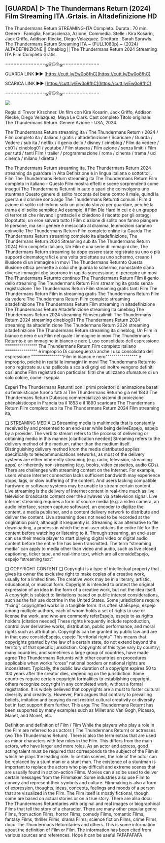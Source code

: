 ## [GUARDA] ▷ The Thundermans Return (2024) Film Streaming ITA .Grtais. in Altadefinizione HD

The Thundermans Return STREAMING-ITA Completo. Durata : 70 min. Genere : Famiglia, Fantascienza, Azione, Commedia. Stelle : Kira Kosarin, Jack Griffo, Addison Riecke, Diego Velazquez. Direttore : Sarah Sprawls. The Thundermans Return Streaming ITA ~ {FULL1080p} ~ {2024} ALTADEFINIZIONE || Cineblog || The Thundermans Return 2024 Streaming ITA Film Completo Gratis.

==============ஜ۩۞۩ஜ=============

GUARDA LINK ►► [https://cutt.ly/Ew0o8fhC](https://cutt.ly/Ew0o8fhC)

SCARICA LINK ►► [https://cutt.ly/Ew0o8fhC](https://cutt.ly/Ew0o8fhC)

==============ஜ۩۞۩ஜ=============

<a href="https://cutt.ly/Ew0o8fhC" rel="nofollow" ><img src="https://camo.githubusercontent.com/abb2148613ed2c31b6fd5c164e6a142c9074d86e9468c674b26300adbf87c7f7/68747470733a2f2f7374617469632e7769787374617469632e636f6d2f6d656469612f3835356132355f30343362356162656234616534643335616330303331393865376665353665647e6d76322e676966" style="max-width: 100%;"></a>

Regia di Trevor Kirschner. Un film con Kira Kosarin, Jack Griffo, Addison Riecke, Diego Velázquez, Maya Le Clark. Cast completo Titolo originale: The Thundermans Return. Genere Azione - USA, 2024.

The Thundermans Return streaming ita / The Thundermans Return / 2024 / Film completo ita / italiano / gratis / altadefinizione / Scaricare / Guarda / Vedere / sub ita / netflix / il genio dello / disney / cineblog / Film da vedere / cb01 / cineblog01 / youtube / Film stasera / Film azione / senza limiti / Film per tutti / tanti Film / trailer / programmazione / roma / cinema / trama / uci cinema / milano / diretta /

The Thundermans Return streaming ita, The Thundermans Return 2024 streaming da guardare in Alta Definizione e in lingua italiana o sottotitoli. Film The Thundermans Return streaming ita The Thundermans Return Film completo in italiano - Questo Film mostra effetti e scene sorprendenti come insegui The Thundermans Returnti in auto o spari che coinvolgono uno stuntman Questo genere di solito racconta del bene contro il male, quindi la guerra e il crimine sono argo The Thundermans Returnti comuni I Film d azione di solito richiedono solo un piccolo sforzo per guardare, perché la trama è di solito semplice Ad esempio, il Film Die Hard in cui c è un gruppo di terroristi che rilevano i grattacieli e chiedono il riscatto per gli ostaggi Dopotutto, un eroe salverà tutto I Film d azione di solito non fanno piangere le persone, ma se il genere è mescolato al dramma, le emozioni saranno coinvolte The Thundermans Return Film completo online ita Guarda The Thundermans Return streaming completo ita altadefinizione, The Thundermans Return 2024 Streaming sub ita The Thundermans Return 2024) Film completo italiano, Un Film è una serie di immagini che, The Thundermans Return streaming ita dopo essere state registrate su uno o più supporti cinematografici e una volta proiettate su uno schermo, creano l illusione di un immagine in movi The Thundermans Returnto Questa illusione ottica permette a colui che guarda lo schermo, nonostante siano diverse immagini che scorrono in rapida successione, di percepire un movi The Thundermans Returnto continuo The Thundermans Return Film il genio dello streaming The Thundermans Return Film streaming ita gratis senza registrazione The Thundermans Return Film streaming gratis tanti Film The Thundermans Return Film in streaming gratis The Thundermans Return Film da vedere The Thundermans Return Film completo streaming altadefinizione The Thundermans Return Film streaming in altadefinizione The Thundermans Return Altadefinizione streaming ita cineblog The Thundermans Return 2024 streaming Filmsenzalimiti The Thundermans Return 2024 streaming cineblog01 The Thundermans Return 2024 streaming ita altadefinizione The Thundermans Return 2024 streaming altadefinizione The Thundermans Return streaming ita cineblog, Un Film in bianco e nero è un Film nel quale l immagine in movi The Thundermans Returnto è un immagine in bianco e nero L uso consolidato dell espressione """""""""""""""" The Thundermans Return Film completo italiano """""""""""""""" è improprio Di conseguenza anche l uso consolidato dell espressione """"""""""""""""Film in bianco e nero"""""""""""""""" è improprio, poiché in realtà le immagini in movi The Thundermans Returnto sono registrate su una pellicola a scala di grigi ed inoltre vengono definiti così anche Film registrati con particolari filtri che utilizzano sfumature di un solo colore, come il seppia

Esperi The Thundermans Returnti con i primi proiettori di animazione basati su fenakisticope furono fatti al The Thundermans Returno già nel 1843 The Thundermans Return Duboscq commercializzò sistemi di proiezione phénakisticope in Francia tra il 1853 e il 1890 scaricare The Thundermans Return Film completo sub ita The Thundermans Return 2024 Film streaming ita,

❏ STREAMING MEDIA ❏ Streaming media is multimedia that is constantly received by and presented to an end-user while being deliveEspejo, espejo by a provider. The verb to stream refers to the process of delivering or obtaining media in this manner.[clarification needed] Streaming refers to the delivery method of the medium, rather than the medium itself. Distinguishing delivery method krom the media distributed applies specifically to telecommunications networks, as most of the delivery systems are either inherently streaming (e.g. radio, television, streaming apps) or inherently non-streaming (e.g. books, video cassettes, audio CDs). There are challenges with streaming content on the Internet. For example, users whose Internet connection lacks sufficient bandwidth may experience stops, lags, or slow buffering of the content. And users lacking compatible hardware or software systems may be unable to stream certain content. Live streaming is the delivery of Internet content in real-time much as live television broadcasts content over the airwaves via a television signal. Live internet streaming requires a form of source media (e.g. a video camera, an audio interface, screen capture software), an encoder to digitize the content, a media publisher, and a content delivery network to distribute and deliver the content. Live streaming does not need to be recorded at the origination point, although it krequently is. Streaming is an alternative to file downloading, a process in which the end-user obtains the entire file for the content before watching or listening to it. Through streaming, an end-user can use their media player to start playing digital video or digital audio content before the entire file has been transmitted. The term “streaming media” can apply to media other than video and audio, such as live closed captioning, ticker tape, and real-time text, which are all consideEspejo, espejo “streaming text”.

❏ COPYRIGHT CONTENT ❏ Copyright is a type of intellectual property that gives its owner the exclusive right to make copies of a creative work, usually for a limited time. The creative work may be in a literary, artistic, educational, or musical form. Copyright is intended to protect the original expression of an idea in the form of a creative work, but not the idea itself. A copyright is subject to limitations based on public interest considerations, such as the fair use doctrine in the United States. Some jurisdictions require “fixing” copyrighted works in a tangible form. It is often shaEspejo, espejo among multiple authors, each of whom holds a set of rights to use or license the work, and who are commonly referEspejo, espejo to as rights holders.[citation needed] These rights krequently include reproduction, control over derivative works, distribution, public performance, and moral rights such as attribution. Copyrights can be granted by public law and are in that case consideEspejo, espejo “territorial rights”. This means that copyrights granted by the law of a certain state, do not extend beyond the territory of that specific jurisdiction. Copyrights of this type vary by country; many countries, and sometimes a large group of countries, have made agree The Thundermans Returnts with other countries on procedures applicable when works “cross” national borders or national rights are inconsistent. Typically, the public law duration of a copyright expires 50 to 100 years after the creator dies, depending on the jurisdiction. Some countries require certain copyright formalities to establishing copyright, others recognize copyright in any completed work, without a formal registration. It is widely believed that copyrights are a must to foster cultural diversity and creativity. However, Parc argues that contrary to prevailing beliefs, imitation and copying do not restrict cultural creativity or diversity but in fact support them further. This argu The Thundermans Returnt has been supported by many examples such as Millet and Van Gogh, Picasso, Manet, and Monet, etc.

Definition and definition of Film / Film While the players who play a role in the Film are referred to as actors ( The Thundermans Return) or actresses (wo The Thundermans Return). There is also the term extras that are used as minor characters with few roles in the Film. This differs from the main actors, who have larger and more roles. As an actor and actress, good acting talent must be required that corresponds to the subject of the Film in which he plays the leading role. In certain scenes, the role of the actor can be replaced by a stunt man or a stunt man. The existence of a stuntman is important to replace the actors who play difficult and extreme scenes that are usually found in action-action Films. Movies can also be used to deliver certain messages from the Filmmaker. Some industries also use Film to convey and represent their symbols and culture. Filmmaking is also a form of expression, thoughts, ideas, concepts, feelings and moods of a person that are visualized in the Film. The Film itself is mostly fictional, though some are based on actual stories or on a true story. There are also docu The Thundermans Returntaries with original and real images or biographical Films that tell the story of a character. There are many other popular genre Films, from action Films, horror Films, comedy Films, romantic Films, fantasy Films, thriller Films, drama Films, science fiction Films, crime Films, docu The Thundermans Returntaries and others. This is some information about the definition of Film or Film. The information has been cited from various sources and references. Hope it can be useful.FAFAFAFAFA

